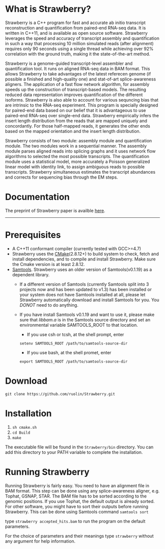 What is Strawberry?
==================
Strawberry is a C++ program for fast and accurate ab initio transcript reconstruction and quantification from paired-end RNA-seq data. It is written in C++11, and is available as open source software. Strawberry leverages the speed and accuracy of transcript assembly and quantification in such a way that processing 10 million simulated reads (after alignment) requires only 90 seconds using a single thread while achieving over 92% correlation with the ground truth, making it the state-of-the-art method.

Strawberry is a genome-guided transcript-level assembler and quantification tool. It runs on aligned RNA-seq data in BAM format. This allows Strawberry to take advantages of the latest referecen genome (if possible a finished and high-quality one) and stat-of-art splice-awareness aligners. The application of a fast flow network algorithm, for assembly speeds up the construction of transcript-based models. The resulting reduced data representation improves quantification of the different isoforms. Strawberry is also able to account for various sequncing bias that are intrinsic to the RNA-seq experiment. This program is specially designed for paired-end data based on our belief that it is advantageous to use paired-end RNA-seq over single-end data. Strawberry empirically infers the insert length distribution from the reads that are mapped uniquely and concordantly. For those half-mapped reads, it generates the other ends based on the mapped orientation and the insert length distribution. 

Strawberry consists of two module: assembly module and quantification module. The two modules work in a sequential manner. The assembly module parses aligned reads into splicing graphs and it uses network flow algorithms to selected the most possible transcripts. The quantification module uses a statistical model, more accurately a Poisson generalized linear model with identity link, to assign ambiguous reads to possible transcripts. Strawberry simultaneous estimates the transcript abundances and corrects for sequencing bias through the EM steps. 

Documentation
===================
The preprint of Strawberry paper is availble [here](http://biorxiv.org/content/early/2016/03/16/043802).
<hr />

Prerequisites
===================
* A C++11 conformant compiler (currently tested with GCC>=4.7)
* Strawberry uses the [CMake](https://cmake.org/)(2.8.12+) to build system to check, fetch and install dependencies, and to compile and install Strawberry. Make sure the Cmake version is at least 2.8.12. 
* [Samtools](http://samtools.sourceforge.net/). Strawberry uses an older version of Samtools(v0.1.19) as a dependent library.   
  * If a different version of Samtools (currently Samtools split into 3 projects now and has been updated to v1.3) has been installed or your system does not have Samtools installed at all, please let Strawberry automatically download and install Samtools for you. You *DONOT* need to do anything.
  * If you have install Samtools v0.1.19 and want to use it, please make sure that *libbam.a* is in the Samtools source directory and set an environmental variable SAMTOOLS_ROOT to that location. 
    
    * If you use csh or tcsh, at the shell prompt, enter 
      
     `setenv SAMTOOLS_ROOT /path/to/samtools-source-dir`
    * If you use bash, at the shell promet, enter 
    
     `export SAMTOOLS_ROOT /path/to/samtools-source-dir`

Download
========

`git clone https://github.com/ruolin/Strawberry.git`

Installation
============
1. `sh cmake.sh`
2. `cd Build`
3. `make`

The executable file will be found in the `Strawberry/bin` directory. 
You can add this directory to your PATH variable to complete the installation. 

Running Strawberry
==================

Running Strawberry is fairly easy. You need to have an alignment file in BAM format. This step can be done using any splice-awareness aligner, e.g. Tophat, GSNAP, STAR. The BAM file has to be sorted according to the genomic positions. If you use Tophat, the default output is already sorted. For other software, you might have to sort their outputs before running Strawberry. This can be done using Samtools command `samtools sort`

type  `strawberry accepted_hits.bam` to run the program on the default parameters. 

For the choice of parameters and their meanings type `strawberry` without any argument for help information. 







